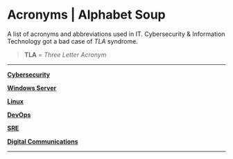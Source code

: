 # Acronyms | Alphabet Soup

A list of acronyms and abbreviations used in IT. Cybersecurity & Information Technology got a bad case of *TLA* syndrome.

>**TLA** = *Three Letter Acronym*

---

[**Cybersecurity**](TLA/cybersecurity.md)

[**Windows Server**](TLA/windows.md)

[**Linux**](TLA/linux.md)

[**DevOps**](TLA/devops.md)

[**SRE**](TLA/sre.md)

[**Digital Communications**](TLA/digital-communications.md)

---
